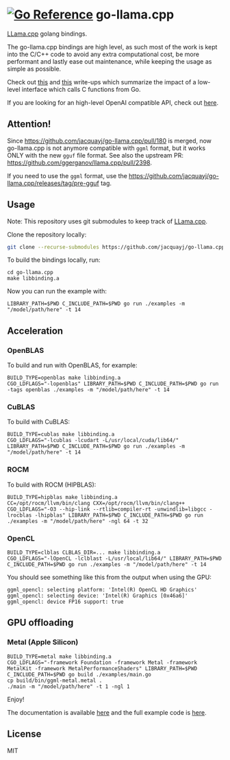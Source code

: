 # [![Go Reference](https://pkg.go.dev/badge/github.com/jacquayj/go-llama.cpp.svg)](https://pkg.go.dev/github.com/jacquayj/go-llama.cpp) go-llama.cpp

[LLama.cpp](https://github.com/ggerganov/llama.cpp) golang bindings.

The go-llama.cpp bindings are high level, as such most of the work is kept into the C/C++ code to avoid any extra computational cost, be more performant and lastly ease out maintenance, while keeping the usage as simple as possible.

Check out [this](https://about.sourcegraph.com/blog/go/gophercon-2018-adventures-in-cgo-performance) and [this](https://www.cockroachlabs.com/blog/the-cost-and-complexity-of-cgo/) write-ups which summarize the impact of a low-level interface which calls C functions from Go.

If you are looking for an high-level OpenAI compatible API, check out [here](https://github.com/jacquayj/llama-cli).

## Attention!

Since https://github.com/jacquayj/go-llama.cpp/pull/180 is merged, now go-llama.cpp is not anymore compatible with `ggml` format, but it works ONLY with the new `gguf` file format. See also the upstream PR: https://github.com/ggerganov/llama.cpp/pull/2398.

If you need to use the `ggml` format, use the https://github.com/jacquayj/go-llama.cpp/releases/tag/pre-gguf tag.

## Usage

Note: This repository uses git submodules to keep track of [LLama.cpp](https://github.com/ggerganov/llama.cpp).

Clone the repository locally:

```bash
git clone --recurse-submodules https://github.com/jacquayj/go-llama.cpp
```

To build the bindings locally, run:

```
cd go-llama.cpp
make libbinding.a
```

Now you can run the example with:

```
LIBRARY_PATH=$PWD C_INCLUDE_PATH=$PWD go run ./examples -m "/model/path/here" -t 14
```

## Acceleration

### OpenBLAS

To build and run with OpenBLAS, for example:

```
BUILD_TYPE=openblas make libbinding.a
CGO_LDFLAGS="-lopenblas" LIBRARY_PATH=$PWD C_INCLUDE_PATH=$PWD go run -tags openblas ./examples -m "/model/path/here" -t 14
```

### CuBLAS

To build with CuBLAS:

```
BUILD_TYPE=cublas make libbinding.a
CGO_LDFLAGS="-lcublas -lcudart -L/usr/local/cuda/lib64/" LIBRARY_PATH=$PWD C_INCLUDE_PATH=$PWD go run ./examples -m "/model/path/here" -t 14
```

### ROCM

To build with ROCM (HIPBLAS):

```
BUILD_TYPE=hipblas make libbinding.a
CC=/opt/rocm/llvm/bin/clang CXX=/opt/rocm/llvm/bin/clang++ CGO_LDFLAGS="-O3 --hip-link --rtlib=compiler-rt -unwindlib=libgcc -lrocblas -lhipblas" LIBRARY_PATH=$PWD C_INCLUDE_PATH=$PWD go run ./examples -m "/model/path/here" -ngl 64 -t 32
```

### OpenCL

```
BUILD_TYPE=clblas CLBLAS_DIR=... make libbinding.a
CGO_LDFLAGS="-lOpenCL -lclblast -L/usr/local/lib64/" LIBRARY_PATH=$PWD C_INCLUDE_PATH=$PWD go run ./examples -m "/model/path/here" -t 14
```


You should see something like this from the output when using the GPU:

```
ggml_opencl: selecting platform: 'Intel(R) OpenCL HD Graphics'
ggml_opencl: selecting device: 'Intel(R) Graphics [0x46a6]'
ggml_opencl: device FP16 support: true
```

## GPU offloading

### Metal (Apple Silicon)

```
BUILD_TYPE=metal make libbinding.a
CGO_LDFLAGS="-framework Foundation -framework Metal -framework MetalKit -framework MetalPerformanceShaders" LIBRARY_PATH=$PWD C_INCLUDE_PATH=$PWD go build ./examples/main.go
cp build/bin/ggml-metal.metal .
./main -m "/model/path/here" -t 1 -ngl 1
```

Enjoy!

The documentation is available [here](https://pkg.go.dev/github.com/jacquayj/go-llama.cpp) and the full example code is [here](https://github.com/jacquayj/go-llama.cpp/blob/master/examples/main.go).

## License

MIT
